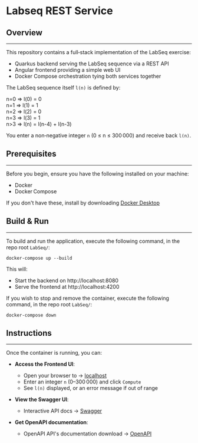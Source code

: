 # Labseq REST Service

## Overview

---
This repository contains a full‑stack implementation of the LabSeq exercise:
- Quarkus backend serving the LabSeq sequence via a REST API
- Angular frontend providing a simple web UI
- Docker Compose orchestration tying both services together
  
The LabSeq sequence itself `l(n)` is defined by:  

n=0 => l(0) = 0  
n=1 => l(1) = 1  
n=2 => l(2) = 0  
n=3 => l(3) = 1  
n>3 => l(n) = l(n-4) + l(n-3)

You enter a non‑negative integer `n` (0 ≤ n ≤ 300 000) and receive back `l(n)`.

## Prerequisites

---
Before you begin, ensure you have the following installed on your machine:
- Docker 
- Docker Compose

If you don't have these, install by downloading [Docker Desktop](https://www.docker.com/products/docker-desktop/)
  
## Build & Run  

---
To build and run the application, execute the following command, in the repo root `LabSeq/`:
```shell script
docker-compose up --build
```

This will:
  - Start the backend on http://localhost:8080
  - Serve the frontend at http://localhost:4200

If you wish to stop and remove the container, execute the following command, in the repo root `LabSeq/`:
```shell script
docker-compose down
```

## Instructions

---
Once the container is running, you can:

- **Access the Frontend UI**:  
   - Open your browser to → [localhost](http://localhost:4200)
   - Enter an integer `n` (0–300 000) and click `Compute`
   - See `l(n)` displayed, or an error message if out of range

- **View the Swagger UI**:  
  - Interactive API docs → [Swagger](http://localhost:8080/swagger)


- **Get OpenAPI documentation**:  
  - OpenAPI API's documentation download → [OpenAPI](http://localhost:8080/openapi)

